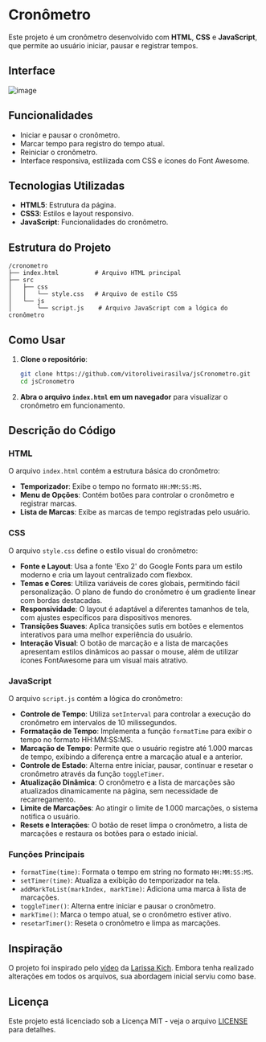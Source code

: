 # Cronômetro

Este projeto é um cronômetro desenvolvido com **HTML**, **CSS** e **JavaScript**, que permite ao usuário iniciar, pausar e registrar tempos.

## Interface

![image](https://github.com/user-attachments/assets/5ef2ee4e-a0ba-4cdd-b55c-b12b3e07c23b)

## Funcionalidades

- Iniciar e pausar o cronômetro.
- Marcar tempo para registro do tempo atual.
- Reiniciar o cronômetro.
- Interface responsiva, estilizada com CSS e ícones do Font Awesome.

## Tecnologias Utilizadas

- **HTML5**: Estrutura da página.
- **CSS3**: Estilos e layout responsivo.
- **JavaScript**: Funcionalidades do cronômetro.

## Estrutura do Projeto

```
/cronometro
├── index.html          # Arquivo HTML principal
├── src
│   ├── css
│   │   └── style.css   # Arquivo de estilo CSS
│   └── js
│       └── script.js    # Arquivo JavaScript com a lógica do cronômetro
```

## Como Usar

1. **Clone o repositório**:

   ```bash
   git clone https://github.com/vitoroliveirasilva/jsCronometro.git
   cd jsCronometro
   ```

2. **Abra o arquivo `index.html` em um navegador** para visualizar o cronômetro em funcionamento.

## Descrição do Código

### HTML

O arquivo `index.html` contém a estrutura básica do cronômetro:

- **Temporizador**: Exibe o tempo no formato `HH:MM:SS:MS`.
- **Menu de Opções**: Contém botões para controlar o cronômetro e registrar marcas.
- **Lista de Marcas**: Exibe as marcas de tempo registradas pelo usuário.

### CSS

O arquivo `style.css` define o estilo visual do cronômetro:

- **Fonte e Layout**: Usa a fonte 'Exo 2' do Google Fonts para um estilo moderno e cria um layout centralizado com flexbox.
- **Temas e Cores**: Utiliza variáveis de cores globais, permitindo fácil personalização. O plano de fundo do cronômetro é um gradiente linear com bordas destacadas.
- **Responsividade**: O layout é adaptável a diferentes tamanhos de tela, com ajustes específicos para dispositivos menores.
- **Transições Suaves**: Aplica transições sutis em botões e elementos interativos para uma melhor experiência do usuário.
- **Interação Visual**: O botão de marcação e a lista de marcações apresentam estilos dinâmicos ao passar o mouse, além de utilizar ícones FontAwesome para um visual mais atrativo.

### JavaScript

O arquivo `script.js` contém a lógica do cronômetro:

- **Controle de Tempo**: Utiliza `setInterval` para controlar a execução do cronômetro em intervalos de 10 milissegundos.
- **Formatação de Tempo**: Implementa a função `formatTime` para exibir o tempo no formato HH:MM:SS:MS.
- **Marcação de Tempo**: Permite que o usuário registre até 1.000 marcas de tempo, exibindo a diferença entre a marcação atual e a anterior.
- **Controle de Estado**: Alterna entre iniciar, pausar, continuar e resetar o cronômetro através da função `toggleTimer`.
- **Atualização Dinâmica**: O cronômetro e a lista de marcações são atualizados dinamicamente na página, sem necessidade de recarregamento.
- **Limite de Marcações**: Ao atingir o limite de 1.000 marcações, o sistema notifica o usuário.
- **Resets e Interações**: O botão de reset limpa o cronômetro, a lista de marcações e restaura os botões para o estado inicial.

### Funções Principais

- `formatTime(time)`: Formata o tempo em string no formato `HH:MM:SS:MS`.
- `setTimer(time)`: Atualiza a exibição do temporizador na tela.
- `addMarkToList(markIndex, markTime)`: Adiciona uma marca à lista de marcações.
- `toggleTimer()`: Alterna entre iniciar e pausar o cronômetro.
- `markTime()`: Marca o tempo atual, se o cronômetro estiver ativo.
- `resetarTimer()`: Reseta o cronômetro e limpa as marcações.

## Inspiração

O projeto foi inspirado pelo [vídeo](https://www.youtube.com/watch?v=AwnMzZSBn34) da [Larissa Kich](https://github.com/Larissakich). Embora tenha realizado alterações em todos os arquivos, sua abordagem inicial serviu como base.

## Licença

Este projeto está licenciado sob a Licença MIT - veja o arquivo [LICENSE](LICENSE) para detalhes.
